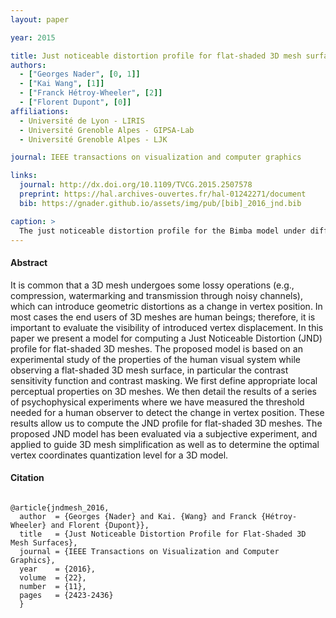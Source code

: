 ```yaml
---
layout: paper

year: 2015

title: Just noticeable distortion profile for flat-shaded 3D mesh surfaces
authors:
  - ["Georges Nader", [0, 1]]
  - ["Kai Wang", [1]]
  - ["Franck Hétroy-Wheeler", [2]]
  - ["Florent Dupont", [0]]
affiliations:
  - Université de Lyon - LIRIS
  - Université Grenoble Alpes - GIPSA-Lab
  - Université Grenoble Alpes - LJK

journal: IEEE transactions on visualization and computer graphics

links:
  journal: http://dx.doi.org/10.1109/TVCG.2015.2507578
  preprint: https://hal.archives-ouvertes.fr/hal-01242271/document
  bib: https://gnader.github.io/assets/img/pub/[bib]_2016_jnd.bib

caption: >
  The just noticeable distortion profile for the Bimba model under different circumstances. (a) and (b) show color map representing the displacement threshold in a light-independent mode with respect to a displacement in the normal direction and tangent plane respectively. (c) shows the displacement threshold according to a displacement in the normal direction in a light dependant mode.
---
```


#### Abstract

It is common that a 3D mesh undergoes some lossy operations (e.g., compression, watermarking and transmission through noisy channels), which can introduce geometric distortions as a change in vertex position. In most cases the end users of 3D meshes are human beings; therefore, it is important to evaluate the visibility of introduced vertex displacement. In this paper we present a model for computing a Just Noticeable Distortion (JND) profile for flat-shaded 3D meshes. The proposed model is based on an experimental study of the properties of the human visual system while observing a flat-shaded 3D mesh surface, in particular the contrast sensitivity function and contrast masking. We first define appropriate local perceptual properties on 3D meshes. We then detail the results of a series of psychophysical experiments where we have measured the threshold needed for a human observer to detect the change in vertex position. These results allow us to compute the JND profile for flat-shaded 3D meshes. The proposed JND model has been evaluated via a subjective experiment, and applied to guide 3D mesh simplification as well as to determine the optimal vertex coordinates quantization level for a 3D model.

#### Citation

<pre class="text-muted alert-secondary small col-12">
<code>
@article{jndmesh_2016,
  author  = {Georges {Nader} and Kai. {Wang} and Franck {Hétroy-Wheeler} and Florent {Dupont}},
  title   = {Just Noticeable Distortion Profile for Flat-Shaded 3D Mesh Surfaces},
  journal = {IEEE Transactions on Visualization and Computer Graphics},
  year    = {2016},
  volume  = {22},
  number  = {11},
  pages   = {2423-2436}
  }
</code>
</pre>
